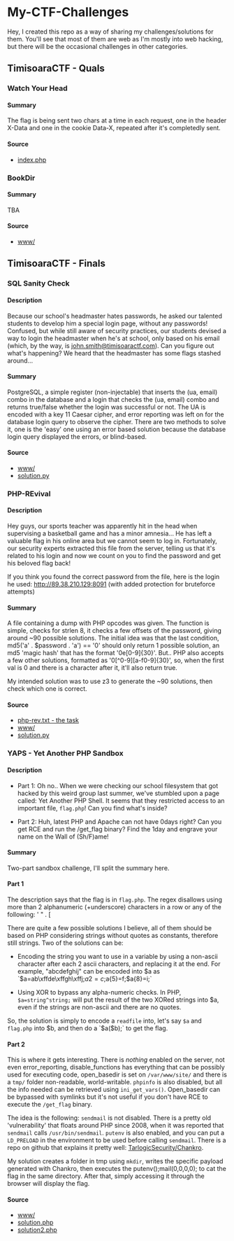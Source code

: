 # My-CTF-Challenges

Hey, I created this repo as a way of sharing my challenges/solutions for them. You'll see that most of them are web as I'm mostly into web hacking, but there will be the occasional challenges in other categories.

## TimisoaraCTF - Quals

### Watch Your Head

#### Summary
The flag is being sent two chars at a time in each request, one in the header X-Data and one in the cookie Data-X, repeated after it's completedly sent.

#### Source
* [index.php](timisoara-ctf-2018-quals/watchyourhead/)

### BookDir

#### Summary
TBA

#### Source
* [www/](timisoara-ctf-2018-quals/bookdir/)

## TimisoaraCTF - Finals

### SQL Sanity Check

#### Description
Because our school's headmaster hates passwords, he asked our talented students to develop him a special login page, without any passwords! Confused, but while still aware of security practices, our students devised a way to login the headmaster when he's at school, only based on his email (which, by the way, is john.smith@timisoaractf.com). Can you figure out what's happening? We heard that the headmaster has some flags stashed around...

#### Summary

PostgreSQL, a simple register (non-injectable) that inserts the (ua, email) combo in the database and a login that checks the (ua, email) combo and returns true/false whether the login was successful or not. The UA is encoded with a key 11 Caesar cipher, and error reporting was left on for the database login query to observe the cipher. There are two methods to solve it, one is the 'easy' one using an error based solution because the database login query displayed the errors, or blind-based.

#### Source
* [www/](timisoara-ctf-2018-finals/sqlsanitycheck/www/)
* [solution.py](timisoara-ctf-2018-finals/sqlsanitycheck/solution.py)

### PHP-REvival

#### Description
Hey guys, our sports teacher was apparently hit in the head when supervising a basketball game and has a minor amnesia... He has left a valuable flag in his online area but we cannot seem to log in. Fortunately, our security experts extracted this file from the server, telling us that it's related to his login and now we count on you to find the password and get his beloved flag back!

If you think you found the correct password from the file, here is the login he used: http://89.38.210.129:8091 (with added protection for bruteforce attempts)

#### Summary
A file containing a dump with PHP opcodes was given. The function is simple, checks for strlen 8, it checks a few offsets of the password, giving around ~90 possible solutions. The initial idea was that the last condition, md5('a' . $password . 'a') == '0' should only return 1 possible solution, an md5 'magic hash' that has the format '0e[0-9]{30}'. But.. PHP also accepts a few other solutions, formatted as '0[^0-9][a-f0-9]{30}', so, when the first val is 0 and there is a character after it, it'll also return true.

My intended solution was to use z3 to generate the ~90 solutions, then check which one is correct.

#### Source
* [php-rev.txt - the task](timisoara-ctf-2018-finals/php-REvival/php-rev.txt)
* [www/](timisoara-ctf-2018-finals/php-REvival/www/)
* [solution.py](timisoara-ctf-2018-finals/php-REvival/solution.py)

### YAPS - Yet Another PHP Sandbox

#### Description
* Part 1: Oh no.. When we were checking our school filesystem that got hacked by this weird group last summer, we've stumbled upon a page called: Yet Another PHP Shell. It seems that they restricted access to an important file, `flag.php`! Can you find what's inside?

* Part 2: Huh, latest PHP and Apache can not have 0days right? Can you get RCE and run the /get_flag binary? Find the 1day and engrave your name on the Wall of (Sh/F)ame!

#### Summary
Two-part sandbox challenge, I'll split the summary here.

#### Part 1
The description says that the flag is in `flag.php`. The regex disallows using more than 2 alphanumeric (+underscore) characters in a row or any of the following: ' " . [

There are quite a few possible solutions I believe, all of them should be based on PHP considering strings without quotes as constants, therefore still strings. Two of the solutions can be:

* Encoding the string you want to use in a variable by using a non-ascii character after each 2 ascii characters, and replacing it at the end. For example, "abcdefghij" can be encoded into $a as `$a=ab\xffde\xffgh\xffj;$a{2}=c;$a{5}=f;$a{8}=i;`

* Using XOR to bypass any alpha-numeric checks. In PHP, `$a=string^string;` will put the result of the two XORed strings into $a, even if the strings are non-ascii and there are no quotes.

So, the solution is simply to encode a `readfile` into, let's say `$a` and `flag.php` into $b, and then do a `$a($b);` to get the flag.

#### Part 2
This is where it gets interesting. There is *nothing* enabled on the server, not even error_reporting, disable_functions has everything that can be possibly used for executing code, open_basedir is set on `/var/www/site/` and there is a `tmp/` folder non-readable, world-writable. `phpinfo` is also disabled, but all the info needed can be retrieved using `ini_get_vars()`. Open_basedir can be bypassed with symlinks but it's not useful if you don't have RCE to execute the `/get_flag` binary.

The idea is the following: `sendmail` is not disabled. There is a pretty old 'vulnerability' that floats around PHP since 2008, when it was reported that `sendmail` calls `/usr/bin/sendmail`. `putenv` is also enabled, and you can put a `LD_PRELOAD` in the environment to be used before calling `sendmail`. There is a repo on github that explains it pretty well: [TarlogicSecurity/Chankro](https://github.com/TarlogicSecurity/Chankro).

My solution creates a folder in tmp using `mkdir`, writes the specific payload generated with Chankro, then executes the putenv();mail(0,0,0,0); to cat the flag in the same directory. After that, simply accessing it through the browser will display the flag.

#### Source
* [www/](timisoara-ctf-2018-finals/yaps/www/)
* [solution.php](timisoara-ctf-2018-finals/yaps/solution.php)
* [solution2.php](timisoara-ctf-2018-finals/yaps/solution2.php)
